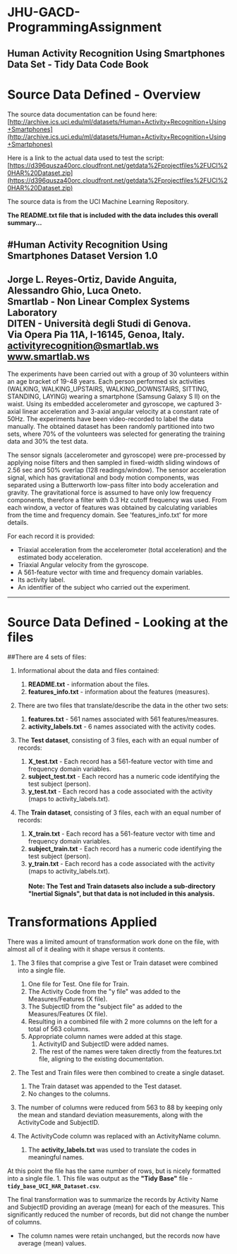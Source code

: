 # JHU-GACD-ProgrammingAssignment #
## Human Activity Recognition Using Smartphones Data Set - Tidy Data Code Book ##

# Source Data Defined - Overview 

The source data documentation can be found here: 
[http://archive.ics.uci.edu/ml/datasets/Human+Activity+Recognition+Using+Smartphones](http://archive.ics.uci.edu/ml/datasets/Human+Activity+Recognition+Using+Smartphones)

Here is a link to the actual data used to test the script:
[https://d396qusza40orc.cloudfront.net/getdata%2Fprojectfiles%2FUCI%20HAR%20Dataset.zip](https://d396qusza40orc.cloudfront.net/getdata%2Fprojectfiles%2FUCI%20HAR%20Dataset.zip)

The source data is from the UCI Machine Learning Repository. 

<b>The README.txt file that is included with the data includes this overall summary...</b> 


#Human Activity Recognition Using Smartphones Dataset
Version 1.0<br>
----------
Jorge L. Reyes-Ortiz, Davide Anguita, Alessandro Ghio, Luca Oneto.<br>
Smartlab - Non Linear Complex Systems Laboratory<br>
DITEN - Università degli Studi di Genova.<br>
Via Opera Pia 11A, I-16145, Genoa, Italy.<br>
activityrecognition@smartlab.ws<br>
www.smartlab.ws
----------

The experiments have been carried out with a group of 30 volunteers within an age bracket of 19-48 years. Each person performed six activities (WALKING, WALKING_UPSTAIRS, WALKING_DOWNSTAIRS, SITTING, STANDING, LAYING) wearing a smartphone (Samsung Galaxy S II) on the waist. Using its embedded accelerometer and gyroscope, we captured 3-axial linear acceleration and 3-axial angular velocity at a constant rate of 50Hz. The experiments have been video-recorded to label the data manually. The obtained dataset has been randomly partitioned into two sets, where 70% of the volunteers was selected for generating the training data and 30% the test data. 

The sensor signals (accelerometer and gyroscope) were pre-processed by applying noise filters and then sampled in fixed-width sliding windows of 2.56 sec and 50% overlap (128 readings/window). The sensor acceleration signal, which has gravitational and body motion components, was separated using a Butterworth low-pass filter into body acceleration and gravity. The gravitational force is assumed to have only low frequency components, therefore a filter with 0.3 Hz cutoff frequency was used. From each window, a vector of features was obtained by calculating variables from the time and frequency domain. See 'features_info.txt' for more details. 

For each record it is provided:<br>
- Triaxial acceleration from the accelerometer (total acceleration) and the estimated body acceleration.<br>
- Triaxial Angular velocity from the gyroscope. <br>
- A 561-feature vector with time and frequency domain variables. <br>
- Its activity label. <br>
- An identifier of the subject who carried out the experiment. <br>
    
    
----------


# Source Data Defined - Looking at the files

##There are 4 sets of files:

1.  Informational about the data and files contained:
	1.  **README.txt** - information about the files.
	2.  **features_info.txt** - information about the features (measures).
        
2.  There are two files that translate/describe the data in the other two sets:
	1.  **features.txt** - 561 names associated with 561 features/measures.
	2.  **activity_labels.txt** - 6 names associated with the activity codes.

3.  The **Test dataset**, consisting of 3 files, each with an equal number of records:
	1.  **X_test.txt** - Each record has a 561-feature vector with time and frequency domain variables.
	2.  **subject_test.txt** - Each record has a numeric code identifying the test subject (person).
	3.  **y_test.txt** - Each record has a code associated with the activity (maps to activity_labels.txt).

4.  The **Train dataset**, consisting of 3 files, each with an equal number of records:
	1.  **X_train.txt** - Each record has a 561-feature vector with time and frequency domain variables.
	2.  **subject_train.txt** - Each record has a numeric code identifying the test subject (person).
	3.  **y_train.txt** - Each record has a code associated with the activity (maps to activity_labels.txt).
<br><br>
**Note: The Test and Train datasets also include a sub-directory "Inertial Signals", but that data is not included in this analysis.**
 

# Transformations Applied

There was a limited amount of transformation work done on the file, with almost all of it dealing with it shape versus it contents.

1. The 3 files that comprise a give Test or Train dataset were combined into a single file.
	1. One file for Test.  One file for Train.
	2. The Activity Code from the "y file" was added to the Measures/Features (X file).
	3. The SubjectID from the "subject file" as added to the Measures/Features (X file).
	4. Resulting in a combined file with 2 more columns on the left for a total of 563 columns.
	5. Appropriate column names were added at this stage.
		1. ActivityID and SubjectID were added names.
		2. The rest of the names were taken directly from the features.txt file, aligning to the existing documentation.

2. The Test and Train files were then combined to create a single dataset.
	1. The Train dataset was appended to the Test dataset.
	2. No changes to the columns.

3. The number of columns were reduced from 563 to 88 by keeping only the mean and standard deviation measurements, along with the ActivityCode and SubjectID.

4. The ActivityCode column was replaced with an ActivityName column.
	1. The **activity_labels.txt** was used to translate the codes in meaningful names.

At this point the file has the same number of rows, but is nicely formatted into a single file.
	1. This file was output as the **"Tidy Base"** file - **`tidy_base_UCI_HAR_Dataset.csv`**. 

The final transformation was to summarize the records by Activity Name and SubjectID providing an average (mean) for each of the measures.  This significantly reduced the number of records, but did not change the number of columns.
- The column names were retain unchanged, but the records now have average (mean) values.







